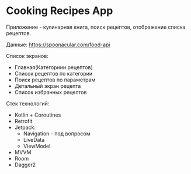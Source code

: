 # Cooking Recipes App
Приложение - кулинарная книга, поиск рецептов, отображение списка рецептов.

Данные:
https://spoonacular.com/food-api

Список экранов: 
- Главная(Категориии рецептов)
- Список рецептов по категории
- Поиск рецептов по параметрам
- Детальный экран рецепта
- Список избранных рецептов

Стек технологий:
 - Kotlin + Coroutines 
 - Retrofit 
 - Jetpack:
      - Navigation -  под вопросом
      - LiveData
      - ViewModel
- MVVM
- Room 
- Dagger2
